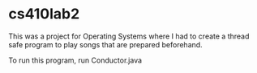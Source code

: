 # cs410lab2

This was a project for Operating Systems where I had to create a thread safe program to play songs that are prepared beforehand.

To run this program, run Conductor.java
